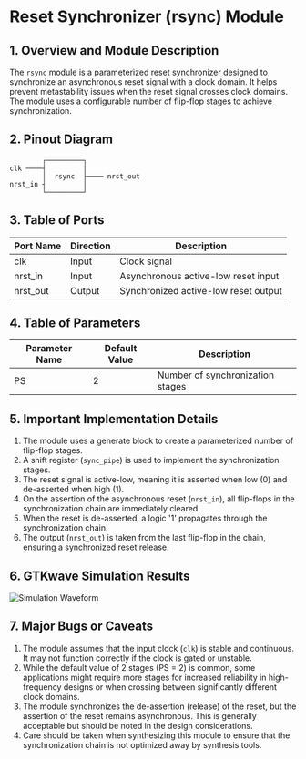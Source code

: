 # Reset Synchronizer (rsync) Module

## 1. Overview and Module Description

The `rsync` module is a parameterized reset synchronizer designed to synchronize an asynchronous reset signal with a clock domain. It helps prevent metastability issues when the reset signal crosses clock domains. The module uses a configurable number of flip-flop stages to achieve synchronization.

## 2. Pinout Diagram

```
        ┌─────────┐
clk ────┤         │
        │  rsync  ├──── nrst_out
nrst_in ┤         │
        └─────────┘
```

## 3. Table of Ports

| Port Name | Direction | Description |
|-----------|-----------|-------------|
| clk       | Input     | Clock signal |
| nrst_in   | Input     | Asynchronous active-low reset input |
| nrst_out  | Output    | Synchronized active-low reset output |

## 4. Table of Parameters

| Parameter Name | Default Value | Description |
|----------------|---------------|-------------|
| PS             | 2             | Number of synchronization stages |

## 5. Important Implementation Details

1. The module uses a generate block to create a parameterized number of flip-flop stages.
2. A shift register (`sync_pipe`) is used to implement the synchronization stages.
3. The reset signal is active-low, meaning it is asserted when low (0) and de-asserted when high (1).
4. On the assertion of the asynchronous reset (`nrst_in`), all flip-flops in the synchronization chain are immediately cleared.
5. When the reset is de-asserted, a logic '1' propagates through the synchronization chain.
6. The output (`nrst_out`) is taken from the last flip-flop in the chain, ensuring a synchronized reset release.

## 6. GTKwave Simulation Results

![Simulation Waveform](https://i.ibb.co/jwqR15T/Screenshot-2024-08-17-at-6-53-27-AM.png)

## 7. Major Bugs or Caveats

1. The module assumes that the input clock (`clk`) is stable and continuous. It may not function correctly if the clock is gated or unstable.
2. While the default value of 2 stages (PS = 2) is common, some applications might require more stages for increased reliability in high-frequency designs or when crossing between significantly different clock domains.
3. The module synchronizes the de-assertion (release) of the reset, but the assertion of the reset remains asynchronous. This is generally acceptable but should be noted in the design considerations.
4. Care should be taken when synthesizing this module to ensure that the synchronization chain is not optimized away by synthesis tools.